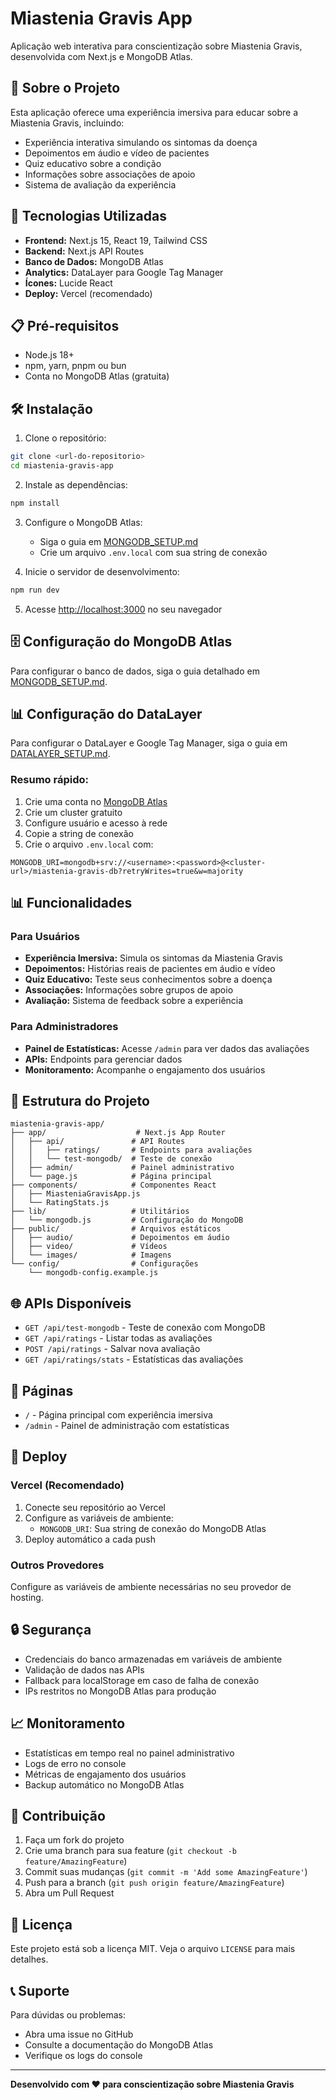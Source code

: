# Miastenia Gravis App

Aplicação web interativa para conscientização sobre Miastenia Gravis, desenvolvida com Next.js e MongoDB Atlas.

## 🎯 Sobre o Projeto

Esta aplicação oferece uma experiência imersiva para educar sobre a Miastenia Gravis, incluindo:
- Experiência interativa simulando os sintomas da doença
- Depoimentos em áudio e vídeo de pacientes
- Quiz educativo sobre a condição
- Informações sobre associações de apoio
- Sistema de avaliação da experiência

## 🚀 Tecnologias Utilizadas

- **Frontend:** Next.js 15, React 19, Tailwind CSS
- **Backend:** Next.js API Routes
- **Banco de Dados:** MongoDB Atlas
- **Analytics:** DataLayer para Google Tag Manager
- **Ícones:** Lucide React
- **Deploy:** Vercel (recomendado)

## 📋 Pré-requisitos

- Node.js 18+ 
- npm, yarn, pnpm ou bun
- Conta no MongoDB Atlas (gratuita)

## 🛠️ Instalação

1. Clone o repositório:
```bash
git clone <url-do-repositorio>
cd miastenia-gravis-app
```

2. Instale as dependências:
```bash
npm install
```

3. Configure o MongoDB Atlas:
   - Siga o guia em [MONGODB_SETUP.md](./MONGODB_SETUP.md)
   - Crie um arquivo `.env.local` com sua string de conexão

4. Inicie o servidor de desenvolvimento:
```bash
npm run dev
```

5. Acesse [http://localhost:3000](http://localhost:3000) no seu navegador

## 🗄️ Configuração do MongoDB Atlas

Para configurar o banco de dados, siga o guia detalhado em [MONGODB_SETUP.md](./MONGODB_SETUP.md).

## 📊 Configuração do DataLayer

Para configurar o DataLayer e Google Tag Manager, siga o guia em [DATALAYER_SETUP.md](./DATALAYER_SETUP.md).

### Resumo rápido:

1. Crie uma conta no [MongoDB Atlas](https://cloud.mongodb.com)
2. Crie um cluster gratuito
3. Configure usuário e acesso à rede
4. Copie a string de conexão
5. Crie o arquivo `.env.local` com:
```env
MONGODB_URI=mongodb+srv://<username>:<password>@<cluster-url>/miastenia-gravis-db?retryWrites=true&w=majority
```

## 📊 Funcionalidades

### Para Usuários
- **Experiência Imersiva:** Simula os sintomas da Miastenia Gravis
- **Depoimentos:** Histórias reais de pacientes em áudio e vídeo
- **Quiz Educativo:** Teste seus conhecimentos sobre a doença
- **Associações:** Informações sobre grupos de apoio
- **Avaliação:** Sistema de feedback sobre a experiência

### Para Administradores
- **Painel de Estatísticas:** Acesse `/admin` para ver dados das avaliações
- **APIs:** Endpoints para gerenciar dados
- **Monitoramento:** Acompanhe o engajamento dos usuários

## 🔧 Estrutura do Projeto

```
miastenia-gravis-app/
├── app/                    # Next.js App Router
│   ├── api/               # API Routes
│   │   ├── ratings/       # Endpoints para avaliações
│   │   └── test-mongodb/  # Teste de conexão
│   ├── admin/             # Painel administrativo
│   └── page.js            # Página principal
├── components/            # Componentes React
│   ├── MiasteniaGravisApp.js
│   └── RatingStats.js
├── lib/                   # Utilitários
│   └── mongodb.js         # Configuração do MongoDB
├── public/                # Arquivos estáticos
│   ├── audio/             # Depoimentos em áudio
│   ├── video/             # Vídeos
│   └── images/            # Imagens
└── config/                # Configurações
    └── mongodb-config.example.js
```

## 🌐 APIs Disponíveis

- `GET /api/test-mongodb` - Teste de conexão com MongoDB
- `GET /api/ratings` - Listar todas as avaliações
- `POST /api/ratings` - Salvar nova avaliação
- `GET /api/ratings/stats` - Estatísticas das avaliações

## 📱 Páginas

- `/` - Página principal com experiência imersiva
- `/admin` - Painel de administração com estatísticas

## 🚀 Deploy

### Vercel (Recomendado)

1. Conecte seu repositório ao Vercel
2. Configure as variáveis de ambiente:
   - `MONGODB_URI`: Sua string de conexão do MongoDB Atlas
3. Deploy automático a cada push

### Outros Provedores

Configure as variáveis de ambiente necessárias no seu provedor de hosting.

## 🔒 Segurança

- Credenciais do banco armazenadas em variáveis de ambiente
- Validação de dados nas APIs
- Fallback para localStorage em caso de falha de conexão
- IPs restritos no MongoDB Atlas para produção

## 📈 Monitoramento

- Estatísticas em tempo real no painel administrativo
- Logs de erro no console
- Métricas de engajamento dos usuários
- Backup automático no MongoDB Atlas

## 🤝 Contribuição

1. Faça um fork do projeto
2. Crie uma branch para sua feature (`git checkout -b feature/AmazingFeature`)
3. Commit suas mudanças (`git commit -m 'Add some AmazingFeature'`)
4. Push para a branch (`git push origin feature/AmazingFeature`)
5. Abra um Pull Request

## 📄 Licença

Este projeto está sob a licença MIT. Veja o arquivo `LICENSE` para mais detalhes.

## 📞 Suporte

Para dúvidas ou problemas:
- Abra uma issue no GitHub
- Consulte a documentação do MongoDB Atlas
- Verifique os logs do console

---

**Desenvolvido com ❤️ para conscientização sobre Miastenia Gravis**
